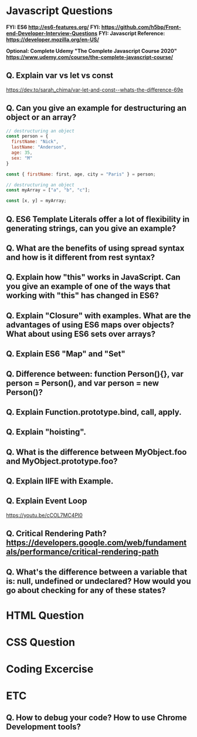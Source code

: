 # Javascript Questions 

**FYI: ES6 <http://es6-features.org/>**
**FYI: <https://github.com/h5bp/Front-end-Developer-Interview-Questions>**
**FYI: Javascript Reference: https://developer.mozilla.org/en-US/**

**Optional: Complete Udemy "The Complete Javascript Course 2020" <https://www.udemy.com/course/the-complete-javascript-course/>**

## Q. Explain var vs let vs const
<https://dev.to/sarah_chima/var-let-and-const--whats-the-difference-69e>

## Q. Can you give an example for destructuring an object or an array?
```js
// destructuring an object
const person = {
  firstName: "Nick",
  lastName: "Anderson",
  age: 35,
  sex: "M"
}

const { firstName: first, age, city = "Paris" } = person; 

// destructuring an object
const myArray = ["a", "b", "c"];

const [x, y] = myArray;

```
## Q. ES6 Template Literals offer a lot of flexibility in generating strings, can you give an example?

## Q. What are the benefits of using spread syntax and how is it different from rest syntax?

## Q. Explain how "this" works in JavaScript. Can you give an example of one of the ways that working with "this" has changed in ES6?

## Q. Explain "Closure" with examples. What are the advantages of using ES6 maps over objects? What about using ES6 sets over arrays? 

## Q. Explain ES6 "Map" and "Set"

## Q. Difference between: function Person(){}, var person = Person(), and var person = new Person()?

## Q. Explain Function.prototype.bind, call, apply.

## Q. Explain "hoisting".

## Q. What is the difference between MyObject.foo and MyObject.prototype.foo?

## Q. Explain IIFE with Example.

## Q. Explain Event Loop

<https://youtu.be/cCOL7MC4Pl0>

## Q. Critical Rendering Path? <https://developers.google.com/web/fundamentals/performance/critical-rendering-path>

## Q. What's the difference between a variable that is: null, undefined or undeclared? How would you go about checking for any of these states?

# HTML Question

# CSS Question

# Coding Excercise

# ETC

## Q. How to debug your code? How to use Chrome Development tools?